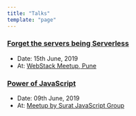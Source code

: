 ```yaml
---
title: "Talks"
template: "page"
---
```


<!-- ## Upcoming


---

## Past -->

### [Forget the servers being Serverless](https://docs.google.com/presentation/d/1KlvHBojfxhTazHou6oZY3To1c-rWFgsjfYBx3OmWUJI/edit?usp=sharing)

- Date: 15th June, 2019
- At: [WebStack Meetup, Pune](<(https://webstackup.com/)>)

### [Power of JavaScript](https://docs.google.com/presentation/d/1eaJjp1doxTv7a1iTBBfgykHurYju67NPoq9YeoeGH1k/edit?usp=sharing)

- Date: 09th June, 2019
- At: [Meetup by Surat JavaScript Group](<(https://www.meetup.com/surat-javascript-group/events/261995304/)>)
